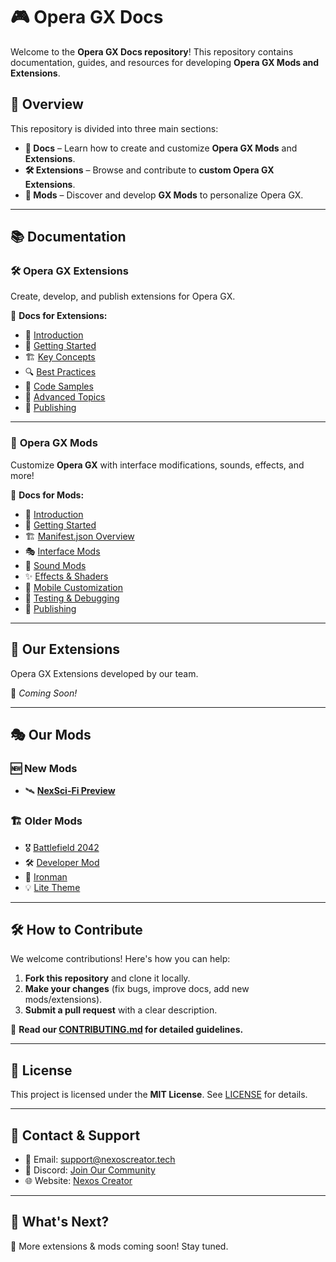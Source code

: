 # 🎮 **Opera GX Docs**  

Welcome to the **Opera GX Docs repository**! This repository contains documentation, guides, and resources for developing **Opera GX Mods and Extensions**.  

## 📌 **Overview**  
This repository is divided into three main sections:  

- **📖 Docs** – Learn how to create and customize **Opera GX Mods** and **Extensions**.  
- **🛠 Extensions** – Browse and contribute to **custom Opera GX Extensions**.  
- **🎨 Mods** – Discover and develop **GX Mods** to personalize Opera GX.  

---

## 📚 **Documentation**  

### 🛠 **Opera GX Extensions**  
Create, develop, and publish extensions for Opera GX.  

📌 **Docs for Extensions:**  
- 🚀 [Introduction](https://docs.nexoscreator.tech/opera-gx-docs/extension)  
- 🏁 [Getting Started](https://docs.nexoscreator.tech/opera-gx-docs/extension/getting_started)  
- 🏗 [Key Concepts](https://docs.nexoscreator.tech/opera-gx-docs/extension/key_concepts)  
- 🔍 [Best Practices](https://docs.nexoscreator.tech/opera-gx-docs/extension/best_practices)  
- 🧩 [Code Samples](https://docs.nexoscreator.tech/opera-gx-docs/extension/code_samples)  
- 🔧 [Advanced Topics](https://docs.nexoscreator.tech/opera-gx-docs/extension/advanced_topics)  
- 🚀 [Publishing](https://docs.nexoscreator.tech/opera-gx-docs/extension/publishing)  

---

### 🎨 **Opera GX Mods**  
Customize **Opera GX** with interface modifications, sounds, effects, and more!  

📌 **Docs for Mods:**  
- 🚀 [Introduction](https://docs.nexoscreator.tech/opera-gx-docs/mods)  
- 🏁 [Getting Started](https://docs.nexoscreator.tech/opera-gx-docs/mods/getting_started)  
- 🏗 [Manifest.json Overview](https://docs.nexoscreator.tech/opera-gx-docs/mods/manifest_json)  
- 🎭 [Interface Mods](https://docs.nexoscreator.tech/opera-gx-docs/mods/interface)  
- 🎵 [Sound Mods](https://docs.nexoscreator.tech/opera-gx-docs/mods/sounds)  
- ✨ [Effects & Shaders](https://docs.nexoscreator.tech/opera-gx-docs/mods/effects)  
- 📱 [Mobile Customization](https://docs.nexoscreator.tech/opera-gx-docs/mods/mobile_config)  
- 🔎 [Testing & Debugging](https://docs.nexoscreator.tech/opera-gx-docs/mods/testing-and-debugging)  
- 🚀 [Publishing](https://docs.nexoscreator.tech/opera-gx-docs/mods/publishing)  

---

## 🔌 **Our Extensions**  
Opera GX Extensions developed by our team.  

🚀 *Coming Soon!*  

---

## 🎭 **Our Mods**  

### 🆕 **New Mods**  
- 🛰 **[NexSci-Fi Preview](https://store.gx.me/mods/f4px4h/nexsci-fi-preview/)**  

### 🏗 **Older Mods**  
- 🎖 [Battlefield 2042](./mods/gxmod-battelfaild2042/)  
- 🛠 [Developer Mod](./mods/gxmod-dev/)  
- 🤖 [Ironman](./mods/gxmod-ironaman/)  
- 💡 [Lite Theme](./mods/gxmod-lite/)  

---

## 🛠 **How to Contribute**  
We welcome contributions! Here's how you can help:  
1. **Fork this repository** and clone it locally.  
2. **Make your changes** (fix bugs, improve docs, add new mods/extensions).  
3. **Submit a pull request** with a clear description.  

🔗 **Read our [CONTRIBUTING.md](./CONTRIBUTING.md) for detailed guidelines.**  

---

## 📜 **License**  
This project is licensed under the **MIT License**. See [LICENSE](./LICENSE) for details.  

---

## 📩 **Contact & Support**  
- 📧 Email: [support@nexoscreator.tech](mailto:support@nexoscreator.tech)  
- 💬 Discord: [Join Our Community](https://discord.gg/ejfxG2Qpjk)  
- 🌐 Website: [Nexos Creator](https://www.nexoscreator.tech/)  

---

## 🚀 **What's Next?**  
🔹 More extensions & mods coming soon! Stay tuned.  